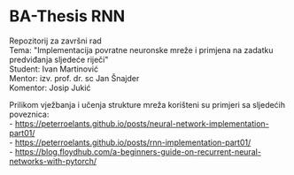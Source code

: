 # BA-Thesis RNN

Repozitorij za završni rad  
Tema: "Implementacija povratne neuronske mreže i primjena na zadatku predviđanja sljedeće riječi"  
Student: Ivan Martinović  
Mentor: izv. prof. dr. sc Jan Šnajder  
Komentor: Josip Jukić  

Prilikom vježbanja i učenja strukture mreža korišteni su primjeri sa sljedećih poveznica:  
    - https://peterroelants.github.io/posts/neural-network-implementation-part01/  
    - https://peterroelants.github.io/posts/rnn-implementation-part01/  
    - https://blog.floydhub.com/a-beginners-guide-on-recurrent-neural-networks-with-pytorch/  

